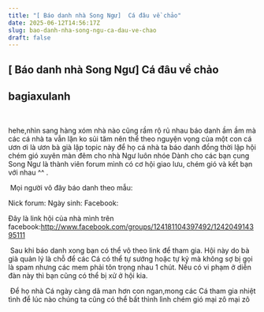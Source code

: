 ```yaml
---
title: "[ Báo danh nhà Song Ngư]  Cá đâu về chảo"
date: 2025-06-12T14:56:17Z
slug: bao-danh-nha-song-ngu-ca-dau-ve-chao
draft: false
---
```


## [ Báo danh nhà Song Ngư]  Cá đâu về chảo

## bagiaxulanh

​​ 
 ​ 
 
 
 
 
 hehe,nhìn sang hàng xóm nhà nào cũng rầm rộ rủ nhau báo danh ầm ầm mà các cá nhà ta vẫn lặn ko sủi tăm nên thể theo nguyện vọng của một con cá ươn ơi là ươn bà già lập topic này để họ cá nhà ta báo danh đồng thời lập hội chém gió xuyên màn đêm cho nhà Ngư luôn nhóe  Dành cho các bạn cung Song Ngư là thành viên forum mình có cơ hội giao lưu, chém gió và kết bạn với nhau ^^ .
 
 
 
 
​ 
Mọi người vô đây báo danh theo mẫu:
 
Nick forum:
Ngày sinh:
Facebook:
 
Đây là link hội của nhà mình trên facebook:http://www.facebook.com/groups/124181104397492/124204914395111
 
 
​ 
Sau khi báo danh xong bạn có thể vô theo link để tham gia. Hội này do bà già quản lý là chỗ để các Cá có thể tự sướng hoặc tự kỷ mà không sợ bị gọi là spam nhưng các mem phải tôn trọng nhau 1 chút. Nếu có vi phạm ở diễn đàn này thì bạn cũng có thể bị xử ở hội kia.
 
​ 
Để họ nhà Cá ngày càng dã man hơn con ngan,mong các Cá tham gia nhiệt tình để lúc nào chúng ta cũng có thể bất thình lình chém gió  mại zô mại zô 
 
​